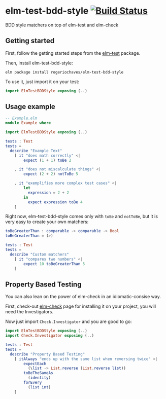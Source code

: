 elm-test-bdd-style [![Build Status][snap-svg]][snap-url]
==================

[snap-svg]: https://snap-ci.com/rogeriochaves/elm-test-bdd-style/branch/master/build_image.svg
[snap-url]: https://snap-ci.com/rogeriochaves/elm-test-bdd-style/branch/master

BDD style matchers on top of elm-test and elm-check

## Getting started ##

First, follow the getting started steps from the [elm-test](https://github.com/deadfoxygrandpa/elm-test) package.

Then, install elm-test-bdd-style:

```
elm package install rogeriochaves/elm-test-bdd-style
```

To use it, just import it on your test:

```elm
import ElmTestBDDStyle exposing (..)
```

## Usage example ##

```elm
-- Example.elm
module Example where

import ElmTestBDDStyle exposing (..)

tests : Test
tests =
  describe "Example Text"
    [ it "does math correctly" <|
        expect (1 + 1) toBe 2

    , it "does not miscalculate things" <|
        expect (2 + 2) notToBe 5

    , it "exemplifies more complex test cases" <|
        let
          expression = 2 + 2
        in
          expect expression toBe 4
    ]
```

Right now, elm-test-bdd-style comes only with `toBe` and `notToBe`, but it is very easy to create your own matchers:

```elm
toBeGreaterThan : comparable -> comparable -> Bool
toBeGreaterThan = (>)

tests : Test
tests =
  describe "Custom matchers"
    [ it "compares two numbers" <|
        expect 10 toBeGreaterThan 5
    ]
```

## Property Based Testing ##

You can also lean on the power of elm-check in an idiomatic-consise way.

First, check-out [elm-check](https://github.com/NoRedInk/elm-check) page for installing it on your project, you will need the Investigators.

Now just import `Check.Investigator` and you are good to go:

```elm
import ElmTestBDDStyle exposing (..)
import Check.Investigator exposing (..)

tests : Test
tests =
  describe "Property Based Testing"
    [ itAlways "ends up with the same list when reversing twice" <|
        expectEach
          (\list -> List.reverse (List.reverse list))
        toBeTheSameAs
          (identity)
        forEvery
          (list int)
    ]
```
